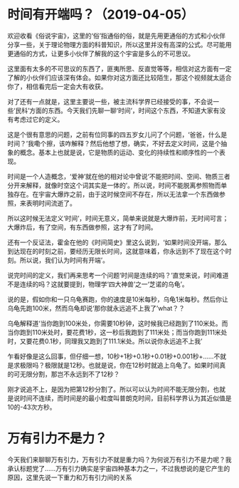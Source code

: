 # 时间有开端吗？（2019-04-05）

欢迎收看《俗说宇宙》，这里的‘俗’指通俗的俗，就是先用更通俗的方式和小伙伴分享一些，关于理论物理方面的科普知识，所以这里并没有高深的公式。尽可能用更通俗的方式，让更多小伙伴了解我的这个宇宙是多么的不可思议。

这里面有太多的不可思议的东西了，匪夷所思、反直觉等等，相信对这方面有一定了解的小伙伴们应该深有体会。如果你对这方面还比较陌生，那这个视频就太适合你了，相信看完后一定会大有收获。

对了还有一点就是，这里主要说一些，被主流科学界已经接受的事，不会说一些‘民科’方面的东西。今天我们先聊一聊‘时间’，时间这个东西，不知道大家有没有考虑过它的定义。

这是个很有意思的问题，之前有位同事的四五岁女儿问了个问题，‘爸爸，什么是时间？’我嘞个擦，该咋解释？然后他想了想，确实，不好去定义时间，这是个抽象的概念。基本上也就是说，它是物质的运动、变化的持续性和顺序性的一个表现。

时间是一个人造概念，‘爱神’就在他的相对论中曾说‘不能把时间、空间、物质三者分开来解释，就像时空这个词其实是一体的’。所以说，时间不能脱离参照物而单独存在。在宇宙大爆炸之前，由于这时候空间不存在，所以无法拿一个东西做参照，来表明时间流逝了。

所以这时候无法定义‘时间’，时间无意义，简单来说就是大爆炸前，无时间可言；大爆炸后，有了空间，有东西做参照，这才有了时间。

还有一个反证法，霍金在他的《时间简史》里这么说到，‘如果时间没开端，那么到达现在的时刻之前，要经历无限长时间，这就意味着，你永远到不了现在这个时刻。所以说，我们认为时间有开端’。

说完时间的定义，我们再来思考一个问题‘时间是连续的吗？’直觉来说，时间难道不是连续的吗？这就要提到，物理学‘四大神兽’之一‘芝诺的乌龟’。

说的是，假如你和一只乌龟赛跑，你的速度是10米每秒，乌龟1米每秒。然后你让乌龟先跑100米，然而乌龟却说‘那你就永远追不上我了’what？？

乌龟解释道‘当你跑到100米处，你需要10秒钟，这时候我已经跑到了110米处。而当你跑到110米处时，要花费1秒，这一秒后我跑到了111米处；而当你跑到111米处时，又要花费0.1秒，同理我又跑到了111.1米处。所以说你永远追不上我’

乍看好像是这么回事，但仔细一想，10秒+1秒+0.1秒+0.01秒+0.001秒+……不就是求极限吗？极限就是12秒。也就是说，你在12秒时就追上乌龟了。如果时间真的可无限分割，那岂不永远到不了12秒？

刚才说追不上，是因为把第12秒分割了。所以可以认为时间不能无限分割，也就是说时间不连续，而时间是的最小粒度叫普朗克时间，目前科学界认为其近似值是10的-43次方秒。

# 万有引力不是力？

今天我们来聊聊万有引力，万有引力不就是重力吗？为何说万有引力不是力呢？我承认标题党了……万有引力确实是宇宙四种基本力之一，不过我想说的是它产生的原因，这里先说一下重力和万有引力间的关系
